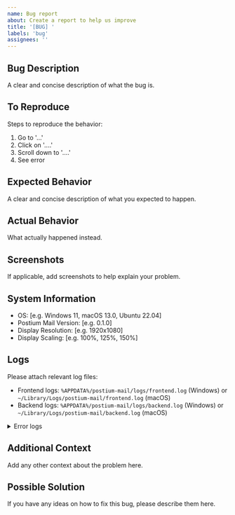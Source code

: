 ```yaml
---
name: Bug report
about: Create a report to help us improve
title: '[BUG] '
labels: 'bug'
assignees: ''
---
```


## Bug Description
A clear and concise description of what the bug is.

## To Reproduce
Steps to reproduce the behavior:
1. Go to '...'
2. Click on '....'
3. Scroll down to '....'
4. See error

## Expected Behavior
A clear and concise description of what you expected to happen.

## Actual Behavior
What actually happened instead.

## Screenshots
If applicable, add screenshots to help explain your problem.

## System Information
 - OS: [e.g. Windows 11, macOS 13.0, Ubuntu 22.04]
 - Postium Mail Version: [e.g. 0.1.0]
 - Display Resolution: [e.g. 1920x1080]
 - Display Scaling: [e.g. 100%, 125%, 150%]

## Logs
Please attach relevant log files:
- Frontend logs: `%APPDATA%/postium-mail/logs/frontend.log` (Windows) or `~/Library/Logs/postium-mail/frontend.log` (macOS)
- Backend logs: `%APPDATA%/postium-mail/logs/backend.log` (Windows) or `~/Library/Logs/postium-mail/backend.log` (macOS)

<details>
<summary>Error logs</summary>

```
Paste error logs here
```

</details>

## Additional Context
Add any other context about the problem here.

## Possible Solution
If you have any ideas on how to fix this bug, please describe them here.